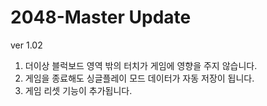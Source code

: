 # 2048-Master Update

ver 1.02
1) 더이상 블럭보드 영역 밖의 터치가 게임에 영향을 주지 않습니다.
2) 게임을 종료해도 싱글플레이 모드 데이터가 자동 저장이 됩니다.
3) 게임 리셋 기능이 추가됩니다.